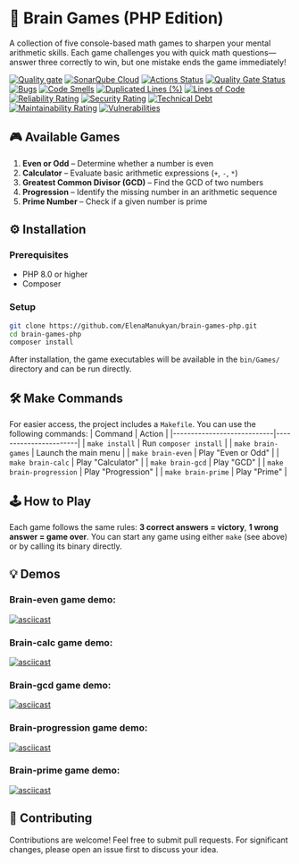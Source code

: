 # 🧠 Brain Games (PHP Edition)

A collection of five console-based math games to sharpen your mental arithmetic skills. Each game challenges you with quick math questions—answer three correctly to win, but one mistake ends the game immediately!

[![Quality gate](https://sonarcloud.io/api/project_badges/quality_gate?project=ElenaManukyan_php-project-45)](https://sonarcloud.io/summary/new_code?id=ElenaManukyan_php-project-45)
[![SonarQube Cloud](https://sonarcloud.io/images/project_badges/sonarcloud-highlight.svg)](https://sonarcloud.io/summary/new_code?id=ElenaManukyan_php-project-45)
[![Actions Status](https://github.com/ElenaManukyan/php-project-45/actions/workflows/hexlet-check.yml/badge.svg)](https://github.com/ElenaManukyan/php-project-45/actions)
[![Quality Gate Status](https://sonarcloud.io/api/project_badges/measure?project=ElenaManukyan_php-project-45&metric=alert_status)](https://sonarcloud.io/summary/new_code?id=ElenaManukyan_php-project-45)
[![Bugs](https://sonarcloud.io/api/project_badges/measure?project=ElenaManukyan_php-project-45&metric=bugs)](https://sonarcloud.io/summary/new_code?id=ElenaManukyan_php-project-45)
[![Code Smells](https://sonarcloud.io/api/project_badges/measure?project=ElenaManukyan_php-project-45&metric=code_smells)](https://sonarcloud.io/summary/new_code?id=ElenaManukyan_php-project-45)
[![Duplicated Lines (%)](https://sonarcloud.io/api/project_badges/measure?project=ElenaManukyan_php-project-45&metric=duplicated_lines_density)](https://sonarcloud.io/summary/new_code?id=ElenaManukyan_php-project-45)
[![Lines of Code](https://sonarcloud.io/api/project_badges/measure?project=ElenaManukyan_php-project-45&metric=ncloc)](https://sonarcloud.io/summary/new_code?id=ElenaManukyan_php-project-45)
[![Reliability Rating](https://sonarcloud.io/api/project_badges/measure?project=ElenaManukyan_php-project-45&metric=reliability_rating)](https://sonarcloud.io/summary/new_code?id=ElenaManukyan_php-project-45)
[![Security Rating](https://sonarcloud.io/api/project_badges/measure?project=ElenaManukyan_php-project-45&metric=security_rating)](https://sonarcloud.io/summary/new_code?id=ElenaManukyan_php-project-45)
[![Technical Debt](https://sonarcloud.io/api/project_badges/measure?project=ElenaManukyan_php-project-45&metric=sqale_index)](https://sonarcloud.io/summary/new_code?id=ElenaManukyan_php-project-45)
[![Maintainability Rating](https://sonarcloud.io/api/project_badges/measure?project=ElenaManukyan_php-project-45&metric=sqale_rating)](https://sonarcloud.io/summary/new_code?id=ElenaManukyan_php-project-45)
[![Vulnerabilities](https://sonarcloud.io/api/project_badges/measure?project=ElenaManukyan_php-project-45&metric=vulnerabilities)](https://sonarcloud.io/summary/new_code?id=ElenaManukyan_php-project-45)

## 🎮 Available Games

1. **Even or Odd** – Determine whether a number is even  
2. **Calculator** – Evaluate basic arithmetic expressions (`+`, `-`, `*`)  
3. **Greatest Common Divisor (GCD)** – Find the GCD of two numbers  
4. **Progression** – Identify the missing number in an arithmetic sequence  
5. **Prime Number** – Check if a given number is prime

## ⚙️ Installation

### Prerequisites
- PHP 8.0 or higher
- Composer

### Setup
```bash
git clone https://github.com/ElenaManukyan/brain-games-php.git
cd brain-games-php
composer install
```
After installation, the game executables will be available in the ```bin/Games/``` directory and can be run directly.

## 🛠️ Make Commands
For easier access, the project includes a ```Makefile```. You can use the following commands:
| Command                     | Action                |
|----------------------------|-----------------------|
| `make install`             | Run `composer install` |
| `make brain-games`         | Launch the main menu  |
| `make brain-even`          | Play "Even or Odd"    |
| `make brain-calc`          | Play "Calculator"     |
| `make brain-gcd`           | Play "GCD"            |
| `make brain-progression`   | Play "Progression"    |
| `make brain-prime`         | Play "Prime"          |

## 🕹️ How to Play
Each game follows the same rules: **3 correct answers = victory**, **1 wrong answer = game over**.
You can start any game using either ```make``` (see above) or by calling its binary directly.

## 💡 Demos
### Brain-even game demo:
[![asciicast](https://asciinema.org/a/230NgMHu4DJAJPvyUHEKsckZG.svg)](https://asciinema.org/a/230NgMHu4DJAJPvyUHEKsckZG)

### Brain-calc game demo:
[![asciicast](https://asciinema.org/a/SRxYoIEXDZgJ37N4JhlbEQ0QS.svg)](https://asciinema.org/a/SRxYoIEXDZgJ37N4JhlbEQ0QS)

### Brain-gcd game demo:
[![asciicast](https://asciinema.org/a/6zSvoHNKryBNZEOJiYa2ovFDo.svg)](https://asciinema.org/a/6zSvoHNKryBNZEOJiYa2ovFDo)

### Brain-progression game demo:
[![asciicast](https://asciinema.org/a/hVhWxTyJGiJzM1tj04yC8QfOe.svg)](https://asciinema.org/a/hVhWxTyJGiJzM1tj04yC8QfOe)

### Brain-prime game demo:
[![asciicast](https://asciinema.org/a/QmXGQge0CVMel8FGwvTmOjAYS.svg)](https://asciinema.org/a/QmXGQge0CVMel8FGwvTmOjAYS)

## 🤝 Contributing
Contributions are welcome! Feel free to submit pull requests. For significant changes, please open an issue first to discuss your idea.
